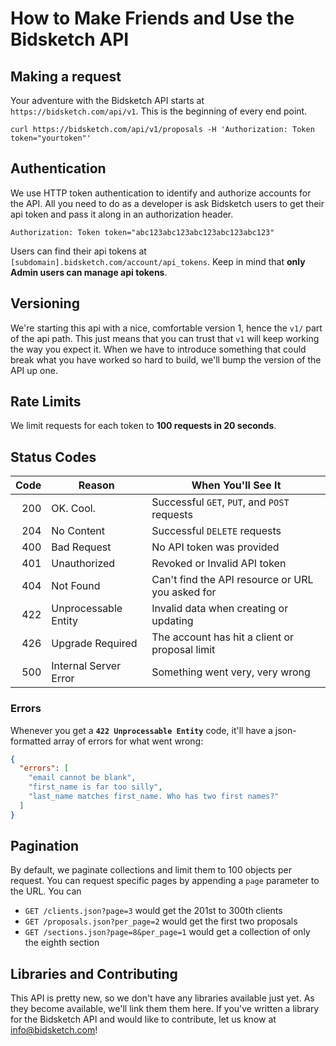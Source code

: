 How to Make Friends and Use the Bidsketch API
=============

## Making a request

Your adventure with the Bidsketch API starts at `https://bidsketch.com/api/v1`. This is the beginning of every end point. 

```
curl https://bidsketch.com/api/v1/proposals -H 'Authorization: Token token="yourtoken"'
```

## Authentication

We use HTTP token authentication to identify and authorize accounts for the API. All you need to do as a developer is ask Bidsketch users to get their api token and pass it along in an authorization header.

```
Authorization: Token token="abc123abc123abc123abc123abc123"
```

Users can find their api tokens at `[subdomain].bidsketch.com/account/api_tokens`. Keep in mind that **only Admin users can manage api tokens**.

## Versioning

We're starting this api with a nice, comfortable version 1, hence the `v1/` part of the api path. This just means that you can trust that `v1` will keep working the way you expect it. When we have to introduce something that could break what you have worked so hard to build, we'll bump the version of the API up one.

## Rate Limits

We limit requests for each token to **100 requests in 20 seconds**.

## Status Codes

| Code | Reason | When You'll See It |
| ----:| ------ | ------------------ |
| 200  | OK. Cool. | Successful `GET`, `PUT`, and `POST` requests |
| 204  | No Content | Successful `DELETE` requests |
| 400  | Bad Request | No API token was provided |
| 401  | Unauthorized | Revoked or Invalid API token |
| 404  | Not Found | Can't find the API resource or URL you asked for |
| 422  | Unprocessable Entity | Invalid data when creating or updating |
| 426  | Upgrade Required | The account has hit a client or proposal limit |
| 500  | Internal Server Error | Something went very, very wrong |

### Errors

Whenever you get a **`422 Unprocessable Entity`** code, it'll have a json-formatted array of errors for what went wrong:

```json
{
  "errors": [
    "email cannot be blank",
    "first_name is far too silly",
    "last_name matches first_name. Who has two first names?"
  ]
}
```

## Pagination

By default, we paginate collections and limit them to 100 objects per request. You can request specific pages by appending a `page` parameter to the URL. You can

* `GET /clients.json?page=3` would get the 201st to 300th clients
* `GET /proposals.json?per_page=2` would get the first two proposals
* `GET /sections.json?page=8&per_page=1` would get a collection of only the eighth section

## Libraries and Contributing

This API is pretty new, so we don't have any libraries available just yet. As they become available, we'll link them them here. If you've written a library for the Bidsketch API and would like to contribute, let us know at [info@bidsketch.com](mailto:info@bidsketch.com)!
